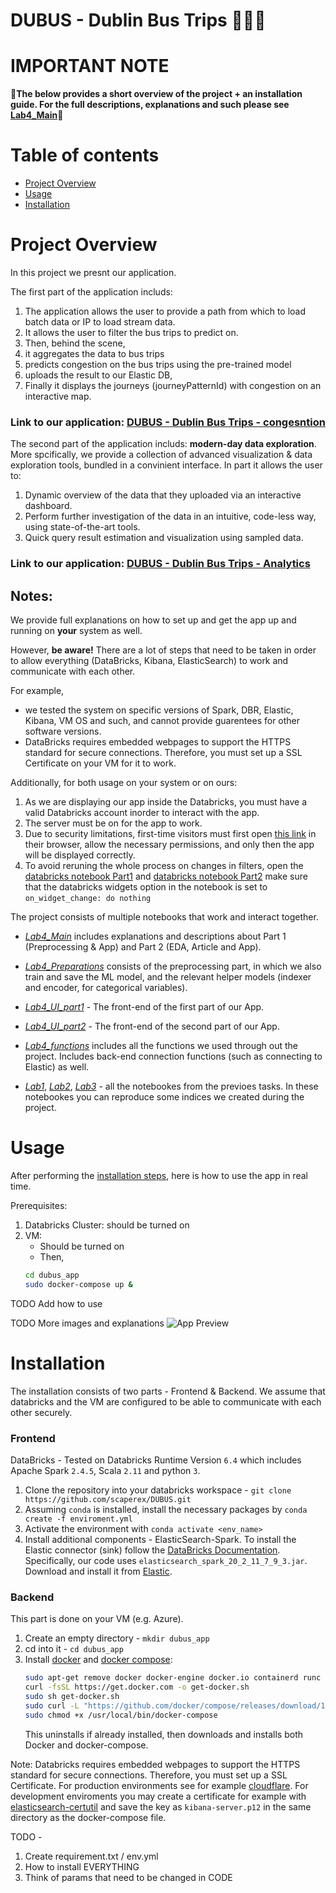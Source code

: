 # DUBUS - Dublin Bus Trips :bus::bus::bus:

IMPORTANT NOTE
==============

:loudspeaker:**The below provides a short overview of the project + an installation guide. 
For the full descriptions, explanations and such please see [Lab4_Main](./Lab4_Main.ipynb)**:loudspeaker:



Table of contents
=================

<!--ts-->
  * [Project Overview](#project-overview)
  * [Usage](#usage)
  * [Installation](#installation)
  
<!--te-->


Project Overview
================

In this project we presnt our application.

The first part of the application includs:
1. The application allows the user to provide a path from which to load batch data or IP to load stream data.
2. It allows the user to filter the bus trips to predict on.
3. Then, behind the scene, 
  1. it aggregates the data to bus trips
  2. predicts congestion on the bus trips using the pre-trained model
  3. uploads the result to our Elastic DB,
4. Finally it  displays the journeys (journeyPatternId) with congestion on an interactive map.

### Link to our application: [DUBUS - Dublin Bus Trips - congesntion](https://eastus.azuredatabricks.net/?o=6694791539123117#notebook/1325942436209506/dashboard/1325942436209514/present)

The second part of the application includs:
**modern-day data exploration**. 
More spcifically, we provide a collection of advanced visualization & data exploration tools, bundled in a convinient interface. 
In part it allows the user to: 
1. Dynamic overview of the data that they uploaded via an interactive dashboard.
2. Perform further investigation of the data in an intuitive, code-less way, using state-of-the-art tools.
3. Quick query result estimation and visualization using sampled data.

### Link to our application: [DUBUS - Dublin Bus Trips - Analytics](https://eastus.azuredatabricks.net/?o=6694791539123117#notebook/2483473424244723/dashboard/1109751670127317/present)

## Notes:
We provide full explanations on how to set up and get the app up and running on **your** system as well.

However, **be aware!** There are a lot of steps that need to be taken in order to allow everything (DataBricks, Kibana, ElasticSearch) to work and communicate with each other.

For example, 
- we tested the system on specific versions of Spark, DBR, Elastic, Kibana, VM OS and such, and cannot provide guarentees for other software versions.
- DataBricks requires embedded webpages to support the HTTPS standard for secure connections. Therefore, you must set up a SSL Certificate on your VM for it to work.

Additionally, for both usage on your system or on ours:

1. As we are displaying our app inside the Databricks, you must have a valid Databricks account inorder to interact with the app. 
2. The server must be on for the app to work.
3. Due to security limitations, first-time visitors must first open [this link](https://da2020w-0001.eastus.cloudapp.azure.com:5601) in their browser, allow the necessary permissions, and only then the app will be displayed correctly.
4. To avoid reruning the whole process on changes in filters, open the [databricks notebook Part1](https://eastus.azuredatabricks.net/?o=6694791539123117#notebook/1325942436209506/command/2483473424243540) and [databricks notebook Part2](https://eastus.azuredatabricks.net/?o=6694791539123117#notebook/2483473424244723/command/1109751670127311)  make sure that the databricks widgets option in the notebook is set to `on_widget_change: do nothing`

The project consists of multiple notebooks that work and interact together.

- *[Lab4_Main](./Lab4_Main.ipynb)*  includes explanations and descriptions about Part 1 (Preprocessing & App) and Part 2 (EDA, Article and App).

- *[Lab4_Preparations](./Lab4_Preparations.ipynb)* consists of the preprocessing part, in which we also train and save the ML model, and the relevant helper models (indexer and encoder, for categorical variables).

- *[Lab4_UI_part1](./Lab4_UI_part1.ipynb)* - The front-end of the first part of our App.

- *[Lab4_UI_part2](./Lab4_UI_part2.ipynb)* - The front-end of the second part of our App.

- *[Lab4_functions](./Lab4_functions.ipynb)* includes all the functions we used through out the project. Includes back-end connection functions (such as connecting to Elastic) as well. 

- *[Lab1](./Lab1.ipynb)*, *[Lab2](./Lab2.ipynb)*, *[Lab3](./Lab3.ipynb)* - all the notebookes from the previoes tasks. In these notebookes you can reproduce some indices we created during the project. 


Usage 
=====

After performing the [installation steps](#installation), here is how to use the app in real time.

Prerequisites:
1. Databricks Cluster: should be turned on
2. VM:
   - Should be turned on
   - Then, 
   ```bash
   cd dubus_app
   sudo docker-compose up &
   ```

TODO Add how to use

TODO More images and explanations
![App Preview](https://drive.google.com/uc?id=14B5RuYNOmYzgGg-8bkhVkZMxHaiNLVV4)


Installation
============

The installation consists of two parts - Frontend & Backend.
We assume that databricks and the VM are configured to be able to communicate with each other securely.

### Frontend

DataBricks - Tested on Databricks Runtime Version `6.4` which includes Apache Spark `2.4.5`, Scala `2.11` and python `3`.

1. Clone the repository into your databricks workspace - `git clone https://github.com/scaperex/DUBUS.git` 
2. Assuming `conda` is installed, install the necessary packages by `conda create -f enviroment.yml`
3. Activate the environment with `conda activate <env_name>`
4. Install additional components - ElasticSearch-Spark. To install the Elastic connector (sink) follow the [DataBricks Documentation](https://docs.databricks.com/libraries/cluster-libraries.html). Specifically, our code uses `elasticsearch_spark_20_2_11_7_9_3.jar`. Download and install it from [Elastic](https://www.elastic.co/guide/en/elasticsearch/hadoop/current/install.html).



### Backend
This part is done on your VM (e.g. Azure).

1. Create an empty directory - `mkdir dubus_app`
2. cd into it - `cd dubus_app`
3. Install [docker](https://www.docker.com/) and [docker compose](https://docs.docker.com/compose/):
   ```bash
   sudo apt-get remove docker docker-engine docker.io containerd runc
   curl -fsSL https://get.docker.com -o get-docker.sh
   sudo sh get-docker.sh
   sudo curl -L "https://github.com/docker/compose/releases/download/1.27.4/docker-compose-$(uname -s)-$(uname -m)" -o /usr/local/bin/docker-compose
   sudo chmod +x /usr/local/bin/docker-compose
   ```
   This uninstalls if already installed, then downloads and installs both Docker and docker-compose.

Note: 
Databricks requires embedded webpages to support the HTTPS standard for secure connections.
Therefore, you must set up a SSL Certificate. For production environments see for example [cloudflare](https://www.cloudflare.com/ssl/).
For development enviroments you may create a certificate for example with [elasticsearch-certutil](https://www.elastic.co/guide/en/elasticsearch/reference/7.10/certutil.html) and save the key as `kibana-server.p12` in the same directory as the docker-compose file.


TODO - 
1. Create requirement.txt / env.yml
2. How to install EVERYTHING
3. Think of params that need to be changed in CODE
